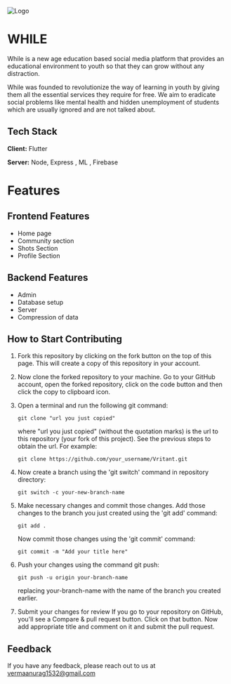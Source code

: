 
![Logo](https://user-images.githubusercontent.com/104077846/236628843-51ae52c5-952f-4ab1-b0b5-bad715f45017.png)

# WHILE

While is a new age education based social media platform that provides an educational  environment to youth so that they can grow without any distraction.

While was founded to revolutionize the way of learning in youth by giving them all the essential services they require for free. We aim to eradicate social problems like mental health and hidden unemployment of students which are usually ignored and are not talked about.



## Tech Stack

**Client:** Flutter

**Server:** Node, Express , ML , Firebase

# Features

## Frontend Features
* Home page
* Community section 
* Shots Section
* Profile Section

## Backend Features
* Admin
* Database setup 
* Server
* Compression of data

## How to Start Contributing <a name = "how_contribute"></a>
1. Fork this repository by clicking on the fork button on the top of this page. This will create a copy of this repository in your account.
2. Now clone the forked repository to your machine. Go to your GitHub account, open the forked repository, click on the code button and then click the copy to clipboard icon.
3. Open a terminal and run the following git command:
      ```
      git clone "url you just copied"
      ```
   where "url you just copied" (without the quotation marks) is the url to this repository (your fork of this project). See the previous steps to obtain the url.
   For example:
      ```
      git clone https://github.com/your_username/Vritant.git
      ```
4. Now create a branch using the 'git switch' command in repository directory:
      ```
      git switch -c your-new-branch-name
      ```
5. Make necessary changes and commit those changes. Add those changes to the branch you just created using the 'git add' command:
      ```
      git add .
      ```
    Now commit those changes using the 'git commit' command:
      ```
      git commit -m "Add your title here"
      ```
6. Push your changes using the command git push:
      ```
      git push -u origin your-branch-name
      ```
      replacing your-branch-name with the name of the branch you created earlier.
      
7. Submit your changes for review 
    If you go to your repository on GitHub, you'll see a Compare & pull request button. Click on that button. Now add appropriate title and comment on it and submit
    the pull request.
    
## Feedback

If you have any feedback, please reach out to us at vermaanurag1532@gmail.com


